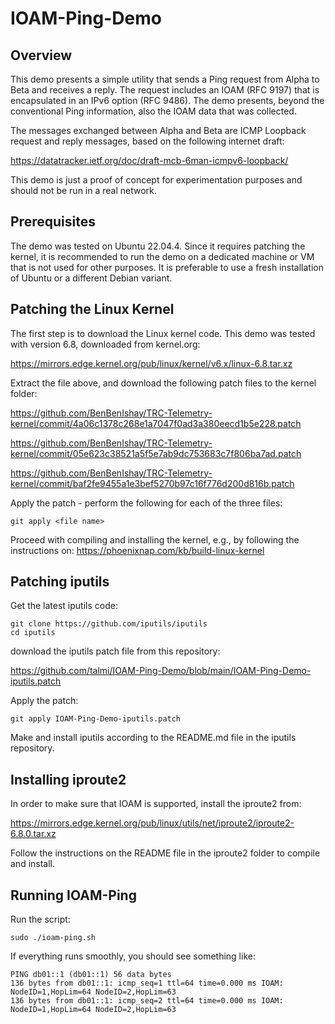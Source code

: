 # IOAM-Ping-Demo

## Overview
This demo presents a simple utility that sends a Ping request from Alpha to Beta and receives a reply. The request includes an IOAM (RFC 9197) that is encapsulated in an IPv6 option (RFC 9486). The demo presents, beyond the conventional Ping information, also the IOAM data that was collected.

The messages exchanged between Alpha and Beta are ICMP Loopback request and reply messages, based on the following internet draft:

https://datatracker.ietf.org/doc/draft-mcb-6man-icmpv6-loopback/

This demo is just a proof of concept for experimentation purposes and should not be run in a real network.

## Prerequisites
The demo was tested on Ubuntu 22.04.4. Since it requires patching the kernel, it is recommended to run the demo on a dedicated machine or VM that is not used for other purposes. It is preferable to use a fresh installation of Ubuntu or a different Debian variant.

## Patching the Linux Kernel
The first step is to download the Linux kernel code. This demo was tested with version 6.8, downloaded from kernel.org:

https://mirrors.edge.kernel.org/pub/linux/kernel/v6.x/linux-6.8.tar.xz

Extract the file above, and download the following patch files to the kernel folder:

https://github.com/BenBenIshay/TRC-Telemetry-kernel/commit/4a06c1378c268e1a7047f0ad3a380eecd1b5e228.patch

https://github.com/BenBenIshay/TRC-Telemetry-kernel/commit/05e623c38521a5f5e7ab9dc753683c7f806ba7ad.patch

https://github.com/BenBenIshay/TRC-Telemetry-kernel/commit/baf2fe9455a1e3bef5270b97c16f776d200d816b.patch

Apply the patch - perform the following for each of the three files:
```
git apply <file name>
```

Proceed with compiling and installing the kernel, e.g., by following the instructions on:
https://phoenixnap.com/kb/build-linux-kernel
 

## Patching iputils

Get the latest iputils code:

```
git clone https://github.com/iputils/iputils
cd iputils
```

download the iputils patch file from this repository: 

https://github.com/talmi/IOAM-Ping-Demo/blob/main/IOAM-Ping-Demo-iputils.patch

Apply the patch:

```
git apply IOAM-Ping-Demo-iputils.patch
```

Make and install iputils according to the README.md file in the iputils repository.

## Installing iproute2
In order to make sure that IOAM is supported, install the iproute2 from:

https://mirrors.edge.kernel.org/pub/linux/utils/net/iproute2/iproute2-6.8.0.tar.xz

Follow the instructions on the README file in the iproute2 folder to compile and install.

## Running IOAM-Ping
Run the script:

```
sudo ./ioam-ping.sh
```

If everything runs smoothly, you should see something like:

```
PING db01::1 (db01::1) 56 data bytes
136 bytes from db01::1: icmp_seq=1 ttl=64 time=0.000 ms IOAM: NodeID=1,HopLim=64 NodeID=2,HopLim=63
136 bytes from db01::1: icmp_seq=2 ttl=64 time=0.000 ms IOAM: NodeID=1,HopLim=64 NodeID=2,HopLim=63
```
